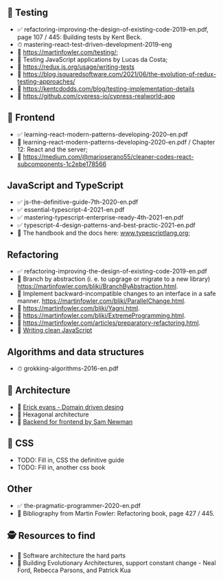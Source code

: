 ## 🧪 Testing
- ✅ refactoring-improving-the-design-of-existing-code-2019-en.pdf, page 107 / 445: Building tests by Kent Beck.
- ⏱ mastering-react-test-driven-development-2019-eng
- 🎁 https://martinfowler.com/testing/;
- 🎁 Testing JavaScript applications by Lucas da Costa;
- 🎁 https://redux.js.org/usage/writing-tests
- 🎁 https://blog.isquaredsoftware.com/2021/06/the-evolution-of-redux-testing-approaches/
- 🎁 https://kentcdodds.com/blog/testing-implementation-details
- 🎁 https://github.com/cypress-io/cypress-realworld-app

## 🍹 Frontend
- ✅ learning-react-modern-patterns-developing-2020-en.pdf
- 🎁 learning-react-modern-patterns-developing-2020-en.pdf / Chapter 12: React and the server;
- 🎁 https://medium.com/@marioserano55/cleaner-codes-react-subcomponents-1c2ebe178566

## JavaScript and TypeScript
- ✅ js-the-definitive-guide-7th-2020-en.pdf
- ✅ essential-typescript-4-2021-en.pdf
- ✅ mastering-typescript-enterprise-ready-4th-2021-en.pdf
- ✅ typescript-4-design-patterns-and-best-practic-2021-en.pdf
- 🎁 The handbook and the docs here: www.typescriptlang.org;

## Refactoring
- ✅ refactoring-improving-the-design-of-existing-code-2019-en.pdf
- 🎁 Branch by abstraction (i. e. to upgrage or migrate to a new library) https://martinfowler.com/bliki/BranchByAbstraction.html.
- 🎁 Implement backward-incompatible changes to an interface in a safe manner. https://martinfowler.com/bliki/ParallelChange.html.
- 🎁 https://martinfowler.com/bliki/Yagni.html.
- 🎁 https://martinfowler.com/bliki/ExtremeProgramming.html.
- 🎁 https://martinfowler.com/articles/preparatory-refactoring.html.
- 🎁 [Writing clean JavaScript](https://medium.com/geekculture/writing-clean-javascript-es6-edition-834e83abc746)

## Algorithms and data structures
- ⏱ grokking-algorithms-2016-en.pdf

## 🌆 Architecture
- 🎁 [Erick evans - Domain driven desing](https://books.google.ge/books?id=hHBf4YxMnWMC&printsec=copyright&redir_esc=y#v=onepage&q&f=false)
- 🎁 Hexagonal architecture
- 🎁 [Backend for frontend by Sam Newman](https://samnewman.io/patterns/architectural/bff/)

## 🎨 CSS
- TODO: Fill in, CSS the definitive guide
- TODO: Fill in, another css book

## Other
- ✅ the-pragmatic-programmer-2020-en.pdf
- 🎁 Bibliography from Martin Fowler: Refactoring book, page 427 / 445.

## 🕵 Resources to find
- 🎁 Software architecture the hard parts
- 🎁 Building Evolutionary Architectures, support constant change - Neal Ford, Rebecca Parsons, and Patrick Kua
